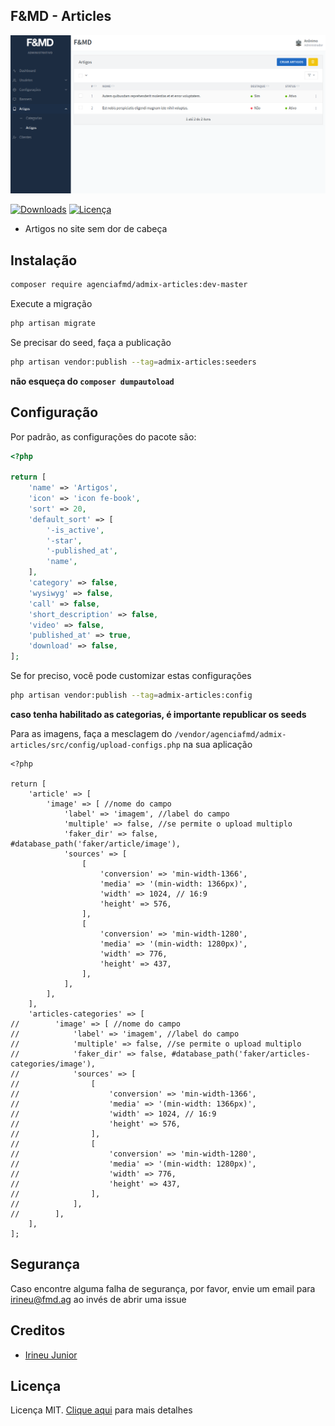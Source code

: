 ## F&MD - Articles

![Área Administrativa](https://github.com/agenciafmd/admix-articles/raw/master/docs/screenshot.png "Área Administrativa")

[![Downloads](https://img.shields.io/packagist/dt/agenciafmd/admix-articles.svg?style=flat-square)](https://packagist.org/packages/agenciafmd/admix-categories)
[![Licença](https://img.shields.io/badge/license-MIT-brightgreen.svg?style=flat-square)](LICENSE.md)

- Artigos no site sem dor de cabeça

## Instalação

```bash
composer require agenciafmd/admix-articles:dev-master
```

Execute a migração

```bash
php artisan migrate
```

Se precisar do seed, faça a publicação

```bash
php artisan vendor:publish --tag=admix-articles:seeders
```

**não esqueça do `composer dumpautoload`**

## Configuração

Por padrão, as configurações do pacote são:

```php
<?php

return [
    'name' => 'Artigos',
    'icon' => 'icon fe-book',
    'sort' => 20,
    'default_sort' => [
        '-is_active',
        '-star',
        '-published_at',
        'name',
    ],
    'category' => false,
    'wysiwyg' => false,
    'call' => false,
    'short_description' => false,
    'video' => false,
    'published_at' => true,
    'download' => false,
];
```

Se for preciso, você pode customizar estas configurações

```bash
php artisan vendor:publish --tag=admix-articles:config
```

**caso tenha habilitado as categorias, é importante republicar os seeds**

Para as imagens, faça a mesclagem do `/vendor/agenciafmd/admix-articles/src/config/upload-configs.php` na sua aplicação

```
<?php

return [
    'article' => [
        'image' => [ //nome do campo
            'label' => 'imagem', //label do campo
            'multiple' => false, //se permite o upload multiplo
            'faker_dir' => false, #database_path('faker/article/image'),
            'sources' => [
                [
                    'conversion' => 'min-width-1366',
                    'media' => '(min-width: 1366px)',
                    'width' => 1024, // 16:9
                    'height' => 576,
                ],
                [
                    'conversion' => 'min-width-1280',
                    'media' => '(min-width: 1280px)',
                    'width' => 776,
                    'height' => 437,
                ],
            ],
        ],
    ],
    'articles-categories' => [
//        'image' => [ //nome do campo
//            'label' => 'imagem', //label do campo
//            'multiple' => false, //se permite o upload multiplo
//            'faker_dir' => false, #database_path('faker/articles-categories/image'),
//            'sources' => [
//                [
//                    'conversion' => 'min-width-1366',
//                    'media' => '(min-width: 1366px)',
//                    'width' => 1024, // 16:9
//                    'height' => 576,
//                ],
//                [
//                    'conversion' => 'min-width-1280',
//                    'media' => '(min-width: 1280px)',
//                    'width' => 776,
//                    'height' => 437,
//                ],
//            ],
//        ],
    ],
];
```

## Segurança

Caso encontre alguma falha de segurança, por favor, envie um email para irineu@fmd.ag ao invés de abrir uma issue

## Creditos

- [Irineu Junior](https://github.com/irineujunior)

## Licença

Licença MIT. [Clique aqui](LICENSE.md) para mais detalhes